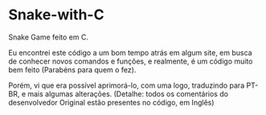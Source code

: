 # Snake-with-C
Snake Game feito em C.

Eu encontrei este código a um bom tempo atrás em algum site, em busca de conhecer novos comandos e funções,
e realmente, é um código muito bem feito (Parabéns para quem o fez).

Porém, vi que era possível aprimorá-lo, com uma logo, traduzindo para PT-BR, e mais algumas alterações.
(Detalhe: todos os comentários do desenvolvedor Original estão presentes no código, em Inglês)
